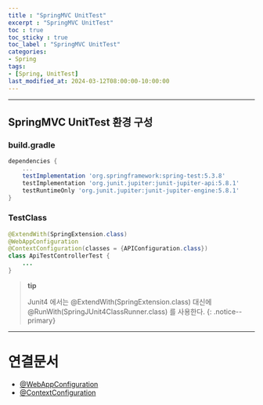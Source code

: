 ```yaml
---
title : "SpringMVC UnitTest"
excerpt : "SpringMVC UnitTest"
toc : true
toc_sticky : true
toc_label : "SpringMVC UnitTest"
categories:
- Spring
tags:
- [Spring, UnitTest]
last_modified_at: 2024-03-12T08:00:00-10:00:00
---
```

  
---
  
## SpringMVC UnitTest 환경 구성
  
### build.gradle
  
```groovy
dependencies {  
	...
    testImplementation 'org.springframework:spring-test:5.3.8'  
    testImplementation 'org.junit.jupiter:junit-jupiter-api:5.8.1'  
    testRuntimeOnly 'org.junit.jupiter:junit-jupiter-engine:5.8.1'  
}
```
  
### TestClass
  
```java
@ExtendWith(SpringExtension.class)  
@WebAppConfiguration  
@ContextConfiguration(classes = {APIConfiguration.class})  
class ApiTestControllerTest {
	...
}
```

> **tip**
>
> Junit4 에서는 @ExtendWith(SpringExtension.class) 대신에 @RunWith(SpringJUnit4ClassRunner.class) 를 사용한다. 
{: .notice--primary}  

---
  
# 연결문서
- [@WebAppConfiguration](../../test/test-@WebAppConfiguration)
- [@ContextConfiguration](../../test/test-@ContextConfiguration)